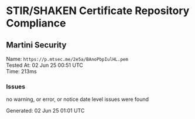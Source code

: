 # STIR/SHAKEN Certificate Repository Compliance

## Martini Security

Name: `https://p.mtsec.me/2e5a/BAnoPbpIulHL.pem`\
Tested At: 02 Jun 25 00:51 UTC\
Time: 213ms

### Issues

no warning, or error, or notice date level issues were found

Generated: 02 Jun 25 01:01 UTC